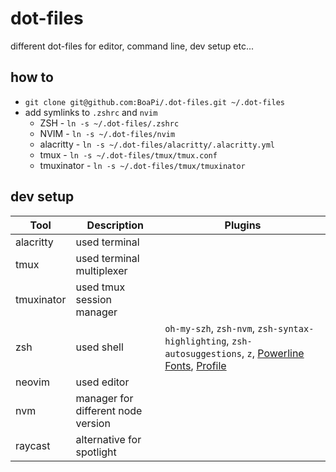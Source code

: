 # dot-files

different dot-files for editor, command line, dev setup etc...

## how to

- `git clone git@github.com:BoaPi/.dot-files.git ~/.dot-files`
- add symlinks to `.zshrc` and `nvim`
  - ZSH - `ln -s ~/.dot-files/.zshrc`
  - NVIM - `ln -s ~/.dot-files/nvim`
  - alacritty - `ln -s ~/.dot-files/alacritty/.alacritty.yml`
  - tmux - `ln -s ~/.dot-files/tmux/tmux.conf`
  - tmuxinator - `ln -s ~/.dot-files/tmux/tmuxinator`

## dev setup

| Tool       | Description                        | Plugins                                                                                                                                                     |
| ---------- | ---------------------------------- | ----------------------------------------------------------------------------------------------------------------------------------------------------------- |
| alacritty  | used terminal                      |                                                                                                                                                             |
| tmux       | used terminal multiplexer          |                                                                                                                                                             |
| tmuxinator | used tmux session manager          |                                                                                                                                                             |
| zsh        | used shell                         | `oh-my-szh`, `zsh-nvm`, `zsh-syntax-highlighting`, `zsh-autosuggestions`, `z`, [Powerline Fonts](https://github.com/powerline/fonts), [Profile](boapi.json) |
| neovim     | used editor                        |                                                                                                                                                             |
| nvm        | manager for different node version |                                                                                                                                                             |
| raycast    | alternative for spotlight          |                                                                                                                                                             |
